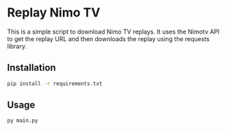 # Replay Nimo TV

This is a simple script to download Nimo TV replays. It uses the Nimotv API to get the replay URL and then downloads the replay using the requests library.

## Installation

```bash
pip install -r requirements.txt
```

## Usage

```bash
py main.py
```

